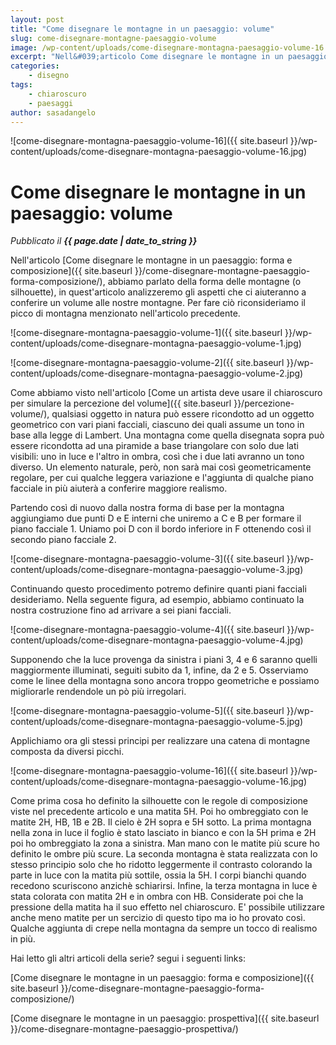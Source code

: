 ```yaml
---
layout: post
title: "Come disegnare le montagne in un paesaggio: volume"
slug: come-disegnare-montagne-paesaggio-volume
image: /wp-content/uploads/come-disegnare-montagna-paesaggio-volume-16.jpg
excerpt: "Nell&#039;articolo Come disegnare le montagne in un paesaggio: forma e composizione, abbiamo parlato della forma delle montagne (o silhouette), in"
categories:
    - disegno
tags:
    - chiaroscuro
    - paesaggi
author: sasadangelo
---
```


![come-disegnare-montagna-paesaggio-volume-16]({{ site.baseurl }}/wp-content/uploads/come-disegnare-montagna-paesaggio-volume-16.jpg)

# Come disegnare le montagne in un paesaggio: volume
_Pubblicato il **{{ page.date | date_to_string }}**_

Nell'articolo [Come disegnare le montagne in un paesaggio: forma e composizione]({{ site.baseurl }}/come-disegnare-montagne-paesaggio-forma-composizione/), abbiamo parlato della forma delle montagne (o silhouette), in quest'articolo analizzeremo gli aspetti che ci aiuteranno a conferire un volume alle nostre montagne. Per fare ciò riconsideriamo il picco di montagna menzionato nell'articolo precedente.

![come-disegnare-montagna-paesaggio-volume-1]({{ site.baseurl }}/wp-content/uploads/come-disegnare-montagna-paesaggio-volume-1.jpg)

![come-disegnare-montagna-paesaggio-volume-2]({{ site.baseurl }}/wp-content/uploads/come-disegnare-montagna-paesaggio-volume-2.jpg)

Come abbiamo visto nell'articolo [Come un artista deve usare il chiaroscuro per simulare la percezione del volume]({{ site.baseurl }}/percezione-volume/), qualsiasi oggetto in natura può essere ricondotto ad un oggetto geometrico con vari piani facciali, ciascuno dei quali assume un tono in base alla legge di Lambert. Una montagna come quella disegnata sopra può essere ricondotta ad una piramide a base triangolare con solo due lati visibili: uno in luce e l'altro in ombra, così che i due lati avranno un tono diverso. Un elemento naturale, però, non sarà mai così geometricamente regolare, per cui qualche leggera variazione e l'aggiunta di qualche piano facciale in più aiuterà a conferire maggiore realismo.

Partendo così di nuovo dalla nostra forma di base per la montagna aggiungiamo due punti D e E interni che uniremo a C e B per formare il piano facciale 1. Uniamo poi D con il bordo inferiore in F ottenendo così il secondo piano facciale 2.

![come-disegnare-montagna-paesaggio-volume-3]({{ site.baseurl }}/wp-content/uploads/come-disegnare-montagna-paesaggio-volume-3.jpg)

Continuando questo procedimento potremo definire quanti piani facciali desideriamo. Nella seguente figura, ad esempio, abbiamo continuato la nostra costruzione fino ad arrivare a sei piani facciali.

![come-disegnare-montagna-paesaggio-volume-4]({{ site.baseurl }}/wp-content/uploads/come-disegnare-montagna-paesaggio-volume-4.jpg)

Supponendo che la luce provenga da sinistra i piani 3, 4 e 6 saranno quelli maggiormente illuminati, seguiti subito da 1, infine, da 2 e 5. Osserviamo come le linee della montagna sono ancora troppo geometriche e possiamo migliorarle rendendole un pò più irregolari.

![come-disegnare-montagna-paesaggio-volume-5]({{ site.baseurl }}/wp-content/uploads/come-disegnare-montagna-paesaggio-volume-5.jpg)

Applichiamo ora gli stessi principi per realizzare una catena di montagne composta da diversi picchi.

![come-disegnare-montagna-paesaggio-volume-16]({{ site.baseurl }}/wp-content/uploads/come-disegnare-montagna-paesaggio-volume-16.jpg)

Come prima cosa ho definito la silhouette con le regole di composizione viste nel precedente articolo e una matita 5H. Poi ho ombreggiato con le matite 2H, HB, 1B e 2B. Il cielo è 2H sopra e 5H sotto. La prima montagna nella zona in luce il foglio è stato lasciato in bianco e con la 5H prima e 2H poi ho ombreggiato la zona a sinistra. Man mano con le matite più scure ho definito le ombre più scure. La seconda montagna è stata realizzata con lo stesso principio solo che ho ridotto leggermente il contrasto colorando la parte in luce con la matita più sottile, ossia la 5H. I corpi bianchi quando recedono scuriscono anzichè schiarirsi. Infine, la terza montagna in luce è stata colorata con matita 2H e in ombra con HB. Considerate poi che la pressione della matita ha il suo effetto nel chiaroscuro. E' possibile utilizzare anche meno matite per un sercizio di questo tipo ma io ho provato così. Qualche aggiunta di crepe nella montagna da sempre un tocco di realismo in più.

Hai letto gli altri articoli della serie? segui i seguenti links:

[Come disegnare le montagne in un paesaggio: forma e composizione]({{ site.baseurl }}/come-disegnare-montagne-paesaggio-forma-composizione/)

[Come disegnare le montagne in un paesaggio: prospettiva]({{ site.baseurl }}/come-disegnare-montagne-paesaggio-prospettiva/)
